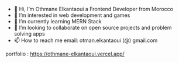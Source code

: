 - 👋 Hi, I’m Othmane Elkantaoui a Frontend Developer from Morocco
- 👀 I’m interested in web development and games
- 🌱 I’m currently learning MERN Stack
- 💞️ I’m looking to collaborate on open source projects and problem solving apps
- 📫 How to reach me email:      otman.elkantaoui (@) gmail.com       

<!---
polymahh/polymahh is a ✨ special ✨ repository because its `README.md` (this file) appears on your GitHub profile.
You can click the Preview link to take a look at your changes.
--->
portfolio : https://othmane-elkantaoui.vercel.app/
